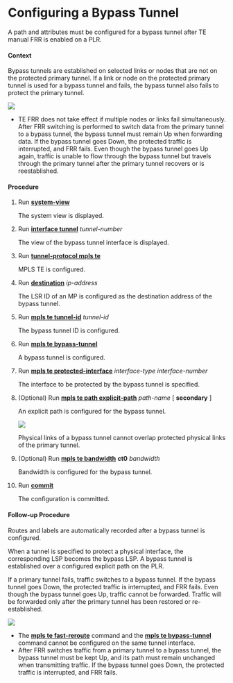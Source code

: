 Configuring a Bypass Tunnel
===========================

A path and attributes must be configured for a bypass tunnel after TE manual FRR is enabled on a PLR.

#### Context

Bypass tunnels are established on selected links or nodes that are not on the protected primary tunnel. If a link or node on the protected primary tunnel is used for a bypass tunnel and fails, the bypass tunnel also fails to protect the primary tunnel.

![](../../../../public_sys-resources/note_3.0-en-us.png) 

* TE FRR does not take effect if multiple nodes or links fail simultaneously. After FRR switching is performed to switch data from the primary tunnel to a bypass tunnel, the bypass tunnel must remain Up when forwarding data. If the bypass tunnel goes Down, the protected traffic is interrupted, and FRR fails. Even though the bypass tunnel goes Up again, traffic is unable to flow through the bypass tunnel but travels through the primary tunnel after the primary tunnel recovers or is reestablished.


#### Procedure

1. Run [**system-view**](cmdqueryname=system-view)
   
   
   
   The system view is displayed.
2. Run [**interface tunnel**](cmdqueryname=interface+tunnel) *tunnel-number*
   
   
   
   The view of the bypass tunnel interface is displayed.
3. Run [**tunnel-protocol mpls te**](cmdqueryname=tunnel-protocol+mpls+te)
   
   
   
   MPLS TE is configured.
4. Run [**destination**](cmdqueryname=destination) *ip-address*
   
   
   
   The LSR ID of an MP is configured as the destination address of the bypass tunnel.
5. Run [**mpls te tunnel-id**](cmdqueryname=mpls+te+tunnel-id) *tunnel-id*
   
   
   
   The bypass tunnel ID is configured.
6. Run [**mpls te bypass-tunnel**](cmdqueryname=mpls+te+bypass-tunnel)
   
   
   
   A bypass tunnel is configured.
7. Run [**mpls te protected-interface**](cmdqueryname=mpls+te+protected-interface) *interface-type* *interface-number*
   
   
   
   The interface to be protected by the bypass tunnel is specified.
8. (Optional) Run [**mpls te path explicit-path**](cmdqueryname=mpls+te+path+explicit-path) *path-name* [ **secondary** ]
   
   
   
   An explicit path is configured for the bypass tunnel.
   
   
   
   ![](../../../../public_sys-resources/note_3.0-en-us.png) 
   
   Physical links of a bypass tunnel cannot overlap protected physical links of the primary tunnel.
9. (Optional) Run [**mpls te bandwidth**](cmdqueryname=mpls+te+bandwidth) **ct0** *bandwidth*
   
   
   
   Bandwidth is configured for the bypass tunnel.
10. Run [**commit**](cmdqueryname=commit)
    
    
    
    The configuration is committed.

#### Follow-up Procedure

Routes and labels are automatically recorded after a bypass tunnel is configured.

When a tunnel is specified to protect a physical interface, the corresponding LSP becomes the bypass LSP. A bypass tunnel is established over a configured explicit path on the PLR.

If a primary tunnel fails, traffic switches to a bypass tunnel. If the bypass tunnel goes Down, the protected traffic is interrupted, and FRR fails. Even though the bypass tunnel goes Up, traffic cannot be forwarded. Traffic will be forwarded only after the primary tunnel has been restored or re-established.

![](../../../../public_sys-resources/note_3.0-en-us.png) 

* The [**mpls te fast-reroute**](cmdqueryname=mpls+te+fast-reroute) command and the [**mpls te bypass-tunnel**](cmdqueryname=mpls+te+bypass-tunnel) command cannot be configured on the same tunnel interface.
* After FRR switches traffic from a primary tunnel to a bypass tunnel, the bypass tunnel must be kept Up, and its path must remain unchanged when transmitting traffic. If the bypass tunnel goes Down, the protected traffic is interrupted, and FRR fails.